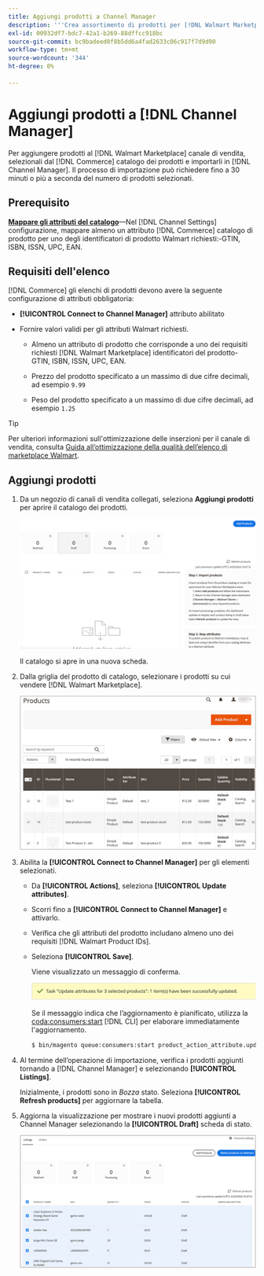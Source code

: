 ```yaml
---
title: Aggiungi prodotti a Channel Manager
description: '''Crea assortimento di prodotti per [!DNL Walmart Marketplace] vendite aggiungendo prodotti dal catalogo al canale di vendita configurato in Channel Manager." '
exl-id: 00932df7-bdc7-42a1-b269-88dffcc918bc
source-git-commit: bc9badeed0f8b5dd6a4fad2633c06c917f7d9d90
workflow-type: tm+mt
source-wordcount: '344'
ht-degree: 0%

---
```



# Aggiungi prodotti a [!DNL Channel Manager]

Per aggiungere prodotti al [!DNL Walmart Marketplace] canale di vendita, selezionali dal [!DNL Commerce] catalogo dei prodotti e importarli in [!DNL Channel Manager].
Il processo di importazione può richiedere fino a 30 minuti o più a seconda del numero di prodotti selezionati.

## Prerequisito

**[Mappare gli attributi del catalogo](map-catalog-attributes.md)**—Nel [!DNL Channel Settings] configurazione, mappare almeno un attributo [!DNL Commerce] catalogo di prodotto per uno degli identificatori di prodotto Walmart richiesti:-GTIN, ISBN, ISSN, UPC, EAN.

## Requisiti dell&#39;elenco

[!DNL Commerce] gli elenchi di prodotti devono avere la seguente configurazione di attributi obbligatoria:

- **[!UICONTROL Connect to Channel Manager]** attributo abilitato

- Fornire valori validi per gli attributi Walmart richiesti.

   - Almeno un attributo di prodotto che corrisponde a uno dei requisiti richiesti [!DNL Walmart Marketplace] identificatori del prodotto-GTIN, ISBN, ISSN, UPC, EAN.

   - Prezzo del prodotto specificato a un massimo di due cifre decimali, ad esempio `9.99`

   - Peso del prodotto specificato a un massimo di due cifre decimali, ad esempio `1.25`

>[!TIP]
>
>Per ulteriori informazioni sull&#39;ottimizzazione delle inserzioni per il canale di vendita, consulta [Guida all’ottimizzazione della qualità dell’elenco di marketplace Walmart](https://marketplace.walmart.com/wp-content/uploads/2020/09/WMP_listing_quality_optimization_guide.pdf).

## Aggiungi prodotti

1. Da un negozio di canali di vendita collegati, seleziona **Aggiungi prodotti** per aprire il catalogo dei prodotti.

   ![Aggiungi prodotti all&#39;archivio canali di vendita](assets/add-initial-products-to-connected-channel.png)

   Il catalogo si apre in una nuova scheda.

1. Dalla griglia del prodotto di catalogo, selezionare i prodotti su cui vendere [!DNL Walmart Marketplace].

   ![Invia prodotti al negozio di canali di vendita](assets/select-products-from-catalog.png)

1. Abilita la **[!UICONTROL Connect to Channel Manager]** per gli elementi selezionati.

   - Da **[!UICONTROL Actions]**, seleziona **[!UICONTROL Update attributes]**.

   - Scorri fino a **[!UICONTROL Connect to Channel Manager]** e attivarlo.

   - Verifica che gli attributi del prodotto includano almeno uno dei requisiti [!DNL Walmart Product IDs].

   - Seleziona **[!UICONTROL Save]**.

      Viene visualizzato un messaggio di conferma.

      ![Importazione di prodotti dal catalogo al messaggio di conferma del canale di vendita](assets/product-import-from-catalog-confirmation.png)

      Se il messaggio indica che l’aggiornamento è pianificato, utilizza la [coda:consumers:start](https://devdocs.magento.com/guides/v2.4/config-guide/cli/config-cli-subcommands-queue.html) [!DNL CLI] per elaborare immediatamente l&#39;aggiornamento.

      ```bash
      $ bin/magento queue:consumers:start product_action_attribute.update
      ```

1. Al termine dell’operazione di importazione, verifica i prodotti aggiunti tornando a [!DNL Channel Manager] e selezionando **[!UICONTROL Listings]**.

   Inizialmente, i prodotti sono in *Bozza* stato. Seleziona **[!UICONTROL Refresh products]** per aggiornare la tabella.

1. Aggiorna la visualizzazione per mostrare i nuovi prodotti aggiunti a Channel Manager selezionando la **[!UICONTROL Draft]** scheda di stato.

   ![Prodotti importati in un canale di vendita collegato](assets/products-in-marketplace-sales-channel.png)


